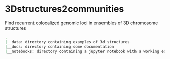 # 3Dstructures2communities
Find recurrent colocalized genomic loci in ensembles of 3D chromosome structures
```bash
.
|__data: directory containing examples of 3d structures
|__docs: directory containing some documentation
|__notebooks: directory containing a jupyter notebook with a working example of the analysis, run on a random small dataset
```

